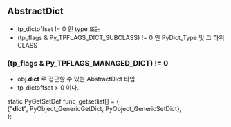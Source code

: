 ## AbstractDict
- tp_dictoffset != 0 인 type
또는
- (tp_flags & Py_TPFLAGS_DICT_SUBCLASS) != 0 인 PyDict_Type 및 그 하위 CLASS 

### (tp_flags & Py_TPFLAGS_MANAGED_DICT) != 0
- obj.__dict__ 로 접근할 수 있는 AbstractDict 타입.
- tp_dictoffset > 0 이다.

static PyGetSetDef func_getsetlist[] = {<br>
    {"__dict__", PyObject_GenericGetDict, PyObject_GenericSetDict},<br>
};
